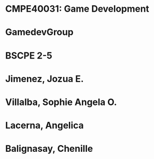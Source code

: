 # CMPE40031: Game Development
# GamedevGroup

# BSCPE 2-5

# Jimenez, Jozua E.
# Villalba, Sophie Angela O.
# Lacerna, Angelica
# Balignasay, Chenille
